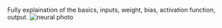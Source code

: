 Fully explaination of the basics, inputs, weight, bias, activation function, output. 
![neural photo](https://github.com/user-attachments/assets/997e084b-0b62-4df8-8741-43153eb575df)
